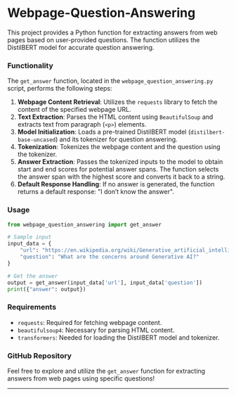 # Webpage-Question-Answering

This project provides a Python function for extracting answers from web pages based on user-provided questions. The function utilizes the DistilBERT model for accurate question answering.

### Functionality

The `get_answer` function, located in the `webpage_question_answering.py` script, performs the following steps:

1. **Webpage Content Retrieval**: Utilizes the `requests` library to fetch the content of the specified webpage URL.
2. **Text Extraction**: Parses the HTML content using `BeautifulSoup` and extracts text from paragraph (`<p>`) elements.
3. **Model Initialization**: Loads a pre-trained DistilBERT model (`distilbert-base-uncased`) and its tokenizer for question answering.
4. **Tokenization**: Tokenizes the webpage content and the question using the tokenizer.
5. **Answer Extraction**: Passes the tokenized inputs to the model to obtain start and end scores for potential answer spans. The function selects the answer span with the highest score and converts it back to a string.
6. **Default Response Handling**: If no answer is generated, the function returns a default response: "I don’t know the answer".

### Usage

```python
from webpage_question_answering import get_answer

# Sample input
input_data = {
    "url": "https://en.wikipedia.org/wiki/Generative_artificial_intelligence",
    "question": "What are the concerns around Generative AI?"
}

# Get the answer
output = get_answer(input_data['url'], input_data['question'])
print({"answer": output})
```

### Requirements

- `requests`: Required for fetching webpage content.
- `beautifulsoup4`: Necessary for parsing HTML content.
- `transformers`: Needed for loading the DistilBERT model and tokenizer.

### GitHub Repository

Feel free to explore and utilize the `get_answer` function for extracting answers from web pages using specific questions!

---
